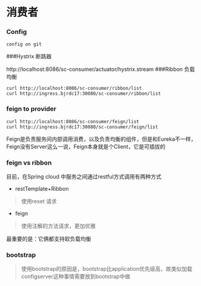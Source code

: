 消费者
============
### Config
	config on git
###Hystrix
断路器

http://localhost:8086/sc-consumer/actuator/hystrix.stream
###Ribbon
负载均衡 

```
curl http://localhost:8086/sc-consumer/ribbon/list
curl http://ingress.bjrdc17:30080/sc-consumer/ribbon/list
```

### feign to provider 

```
curl http://localhost:8086/sc-consumer/feign/list
curl http://ingress.bjrdc17:30080/sc-consumer/feign/list
```
Feign是负责服务间内部调用消费，以及负责均衡的组件，但是和Eureka不一样，Feign没有Server这么一说，Feign本身就是个Client，它是可插拔的

### feign vs ribbon
目前，在Spring cloud 中服务之间通过restful方式调用有两种方式 

+ restTemplate+Ribbon 

> 使用reset 请求

+ feign

> 使用注解的方法请求，更加优雅

最重要的是：它俩都支持软负载均衡

### bootstrap
> 使用bootstrap的原因是，bootstrap比application优先级高，故类似加载configserver这种事情需要放到bootstrap中做



